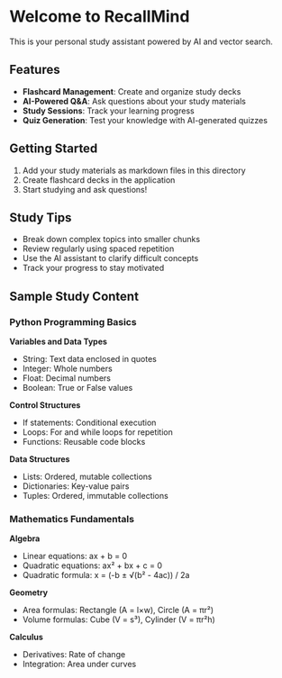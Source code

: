 # Welcome to RecallMind

This is your personal study assistant powered by AI and vector search.

## Features

- **Flashcard Management**: Create and organize study decks
- **AI-Powered Q&A**: Ask questions about your study materials
- **Study Sessions**: Track your learning progress
- **Quiz Generation**: Test your knowledge with AI-generated quizzes

## Getting Started

1. Add your study materials as markdown files in this directory
2. Create flashcard decks in the application
3. Start studying and ask questions!

## Study Tips

- Break down complex topics into smaller chunks
- Review regularly using spaced repetition
- Use the AI assistant to clarify difficult concepts
- Track your progress to stay motivated

## Sample Study Content

### Python Programming Basics

**Variables and Data Types**
- String: Text data enclosed in quotes
- Integer: Whole numbers
- Float: Decimal numbers
- Boolean: True or False values

**Control Structures**
- If statements: Conditional execution
- Loops: For and while loops for repetition
- Functions: Reusable code blocks

**Data Structures**
- Lists: Ordered, mutable collections
- Dictionaries: Key-value pairs
- Tuples: Ordered, immutable collections

### Mathematics Fundamentals

**Algebra**
- Linear equations: ax + b = 0
- Quadratic equations: ax² + bx + c = 0
- Quadratic formula: x = (-b ± √(b² - 4ac)) / 2a

**Geometry**
- Area formulas: Rectangle (A = l×w), Circle (A = πr²)
- Volume formulas: Cube (V = s³), Cylinder (V = πr²h)

**Calculus**
- Derivatives: Rate of change
- Integration: Area under curves